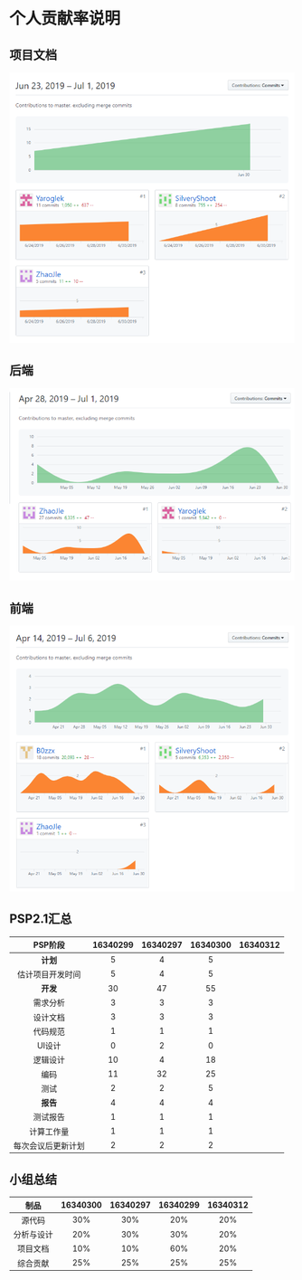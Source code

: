 # 个人贡献率说明
## 项目文档
![](../image/X6.1.png)

## 后端
![](../image/X6.2.png)

## 前端
![](../image/X6.3.png)

## PSP2.1汇总
| PSP阶段 | 16340299 | 16340297 | 16340300 | 16340312 |
| :--: | :-----: | :-----: | :----: | :----: |
| **计划** | 5 | 4 | 5 |
| 估计项目开发时间 | 5 | 4 | 5 |
| **开发** | 30 | 47 | 55 |
| 需求分析 | 3 | 3 | 3 |
| 设计文档 | 3 | 3 | 3 |
| 代码规范 | 1 | 1 | 1 |
| UI设计 | 0 | 2 | 0 |
| 逻辑设计 | 10 | 4 | 18 |
| 编码 | 11 | 32 | 25 |
| 测试 | 2 | 2 | 5 |
| **报告** | 4 | 4 | 4 |
| 测试报告 | 1 | 1 | 1 |
| 计算工作量 | 1 | 1 | 1 |
| 每次会议后更新计划 | 2 | 2 | 2 |

## 小组总结
| 制品 | 16340300 | 16340297 | 16340299 | 16340312 |
| :--: | :--: | :--: | :--: | :--: |
| 源代码 | 30% | 30% | 20% | 20% |
| 分析与设计 | 20% | 30% | 30% | 20% |
| 项目文档 | 10% | 10% | 60% | 20% |
| 综合贡献 | 25% | 25% | 25% | 25% |